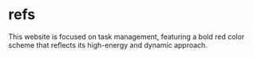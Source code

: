 # refs
This website is focused on task management, featuring a bold red color scheme that reflects its high-energy and dynamic approach.
